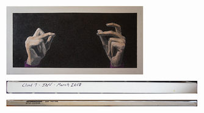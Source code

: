 [![cloud7](thumbs/cloud7.gif)](fullPics/cloud7.JPG)

![cloud7Text](thumbs/cloud7Text.gif)

<p align="center">
  <a href="fullPics/fontana.JPG" <img src="thumbs/fontana.gif"> </a>
</p>

![fontanaText](thumbs/fontanaText.gif)

